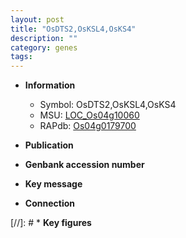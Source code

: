 ```yaml
---
layout: post
title: "OsDTS2,OsKSL4,OsKS4"
description: ""
category: genes
tags: 
---
```


* **Information**  
    + Symbol: OsDTS2,OsKSL4,OsKS4  
    + MSU: [LOC_Os04g10060](http://rice.uga.edu/cgi-bin/ORF_infopage.cgi?orf=LOC_Os04g10060)  
    + RAPdb: [Os04g0179700](http://rapdb.dna.affrc.go.jp/viewer/gbrowse_details/irgsp1?name=Os04g0179700)  

* **Publication**  

* **Genbank accession number**  

* **Key message**  

* **Connection**  

[//]: # * **Key figures**  


